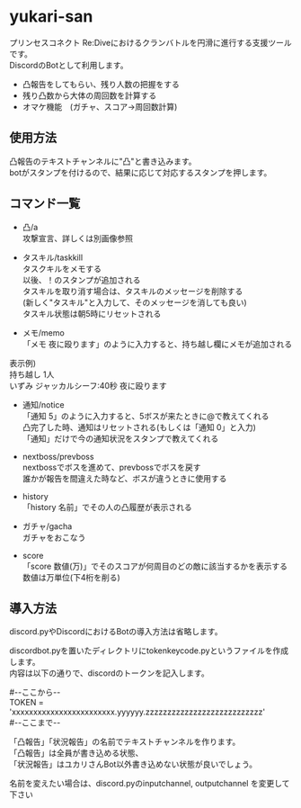 # yukari-san

プリンセスコネクト Re:Diveにおけるクランバトルを円滑に進行する支援ツールです。  
DiscordのBotとして利用します。

- 凸報告をしてもらい、残り人数の把握をする
- 残り凸数から大体の周回数を計算する
- オマケ機能　(ガチャ、スコア→周回数計算)

## 使用方法

凸報告のテキストチャンネルに"凸"と書き込みます。  
botがスタンプを付けるので、結果に応じて対応するスタンプを押します。  


## コマンド一覧

- 凸/a  
攻撃宣言、詳しくは別画像参照

- タスキル/taskkill  
タスクキルをメモする  
以後、！のスタンプが追加される  
タスキルを取り消す場合は、タスキルのメッセージを削除する  
(新しく"タスキル"と入力して、そのメッセージを消しても良い)  
タスキル状態は朝5時にリセットされる  

- メモ/memo  
「メモ 夜に殴ります」のように入力すると、持ち越し欄にメモが追加される  

表示例)  
持ち越し 1人  
いずみ ジャッカルシーフ:40秒 夜に殴ります  

- 通知/notice  
「通知 5」のように入力すると、5ボスが来たときに@で教えてくれる  
凸完了した時、通知はリセットされる(もしくは「通知 0」と入力)  
「通知」だけで今の通知状況をスタンプで教えてくれる  

- nextboss/prevboss  
nextbossでボスを進めて、prevbossでボスを戻す  
誰かが報告を間違えた時など、ボスが違うときに使用する  

- history  
「history 名前」でその人の凸履歴が表示される

- ガチャ/gacha  
ガチャをおこなう

- score  
「score 数値(万)」でそのスコアが何周目のどの敵に該当するかを表示する  
数値は万単位(下4桁を削る)


## 導入方法

discord.pyやDiscordにおけるBotの導入方法は省略します。  

discordbot.pyを置いたディレクトリにtokenkeycode.pyというファイルを作成します。  
内容は以下の通りで、discordのトークンを記入します。

#--ここから--  
TOKEN = 'xxxxxxxxxxxxxxxxxxxxxxxx.yyyyyy.zzzzzzzzzzzzzzzzzzzzzzzzzzz'  
#--ここまで--  

「凸報告」「状況報告」の名前でテキストチャンネルを作ります。  
「凸報告」は全員が書き込める状態、  
「状況報告」はユカリさんBot以外書き込めない状態が良いでしょう。  

名前を変えたい場合は、discord.pyのinputchannel, outputchannel を変更して下さい  


